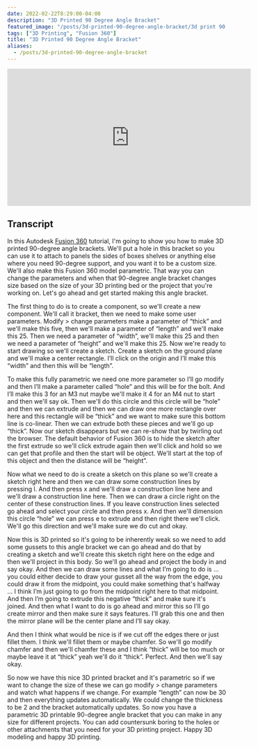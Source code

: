 ```yaml
---
date: 2022-02-22T8:29:00-04:00
description: "3D Printed 90 Degree Angle Bracket"
featured_image: "/posts/3d-printed-90-degree-angle-bracket/3d print 90 degree bracket title.jpg"
tags: ["3D Printing", "Fusion 360"]
title: "3D Printed 90 Degree Angle Bracket"
aliases:
  - /posts/3d-printed-90-degree-angle-bracket
---
```


<div class="iframe-16-9-container">
<iframe class="youTubeIframe" width="560" height="315" src="https://www.youtube.com/embed/lAX7XAcrvL4?rel=0" title="YouTube video player" frameborder="0" allow="accelerometer; autoplay; clipboard-write; encrypted-media; gyroscope; picture-in-picture; web-share" allowfullscreen></iframe>
</div>


## Transcript

In this Autodesk [Fusion 360](../../3d-modeling/fusion-360/fusion-360.md) tutorial, I'm going to show you how to make 3D printed 90-degree angle brackets. We'll put a hole in this bracket so you can use it to attach to panels the sides of boxes shelves or anything else where you need 90-degree support, and you want it to be a custom size. We'll also make this Fusion 360 model parametric. That way you can change the parameters and when that 90-degree angle bracket changes size based on the size of your 3D printing bed or the project that you're working on. Let's go ahead and get started making this angle bracket.

The first thing to do is to create a component, so we'll create a new component. We'll call it bracket, then we need to make some user parameters. Modify > change parameters make a parameter of “thick” and we'll make this five, then we'll make a parameter of “length” and we'll make this 25. Then we need a parameter of “width”, we'll make this 25 and then we need a parameter of “height” and we'll make this 25. Now we're ready to start drawing so we'll create a sketch. Create a sketch on the ground plane and we'll make a center rectangle. I’ll click on the origin and I’ll make this “width” and then this will be “length”.

To make this fully parametric we need one more parameter so I’ll go modify and then I’ll make a parameter called “hole” and this will be for the bolt. And I’ll make this 3 for an M3 nut maybe we'll make it 4 for an M4 nut to start and then we'll say ok. Then we'll do this circle and this circle will be “hole” and then we can extrude and then we can draw one more rectangle over here and this rectangle will be “thick” and we want to make sure this bottom line is co-linear. Then we can extrude both these pieces and we'll go up “thick”. Now our sketch disappears but we can re-show that by twirling out the browser. The default behavior of Fusion 360 is to hide the sketch after the first extrude so we'll click extrude again then we'll click and hold so we can get that profile and then the start will be object. We'll start at the top of this object and then the distance will be “height”.

Now what we need to do is create a sketch on this plane so we'll create a sketch right here and then we can draw some construction lines by pressing l. And then press x and we'll draw a construction line here and we'll draw a construction line here. Then we can draw a circle right on the center of these construction lines. If you leave construction lines selected go ahead and select your circle and then press x. And then we'll dimension this circle “hole” we can press e to extrude and then right there we'll click. We'll go this direction and we'll make sure we do cut and okay.

Now this is 3D printed so it's going to be inherently weak so we need to add some gussets to this angle bracket we can go ahead and do that by creating a sketch and we'll create this sketch right here on the edge and then we'll project in this body. So we'll go ahead and project the body in and say okay. And then we can draw some lines and what I’m going to do is … you could either decide to draw your gusset all the way from the edge, you could draw it from the midpoint, you could make something that's halfway … I think I’m just going to go from the midpoint right here to that midpoint. And then I’m going to extrude this negative “thick” and make sure it's joined. And then what I want to do is go ahead and mirror this so I’ll go create mirror and then make sure it says features. I’ll grab this one and then the mirror plane will be the center plane and I’ll say okay.

And then I think what would be nice is if we cut off the edges there or just fillet them. I think we'll fillet them or maybe chamfer. So we'll go modify chamfer and then we'll chamfer these and I think “thick” will be too much or maybe leave it at “thick” yeah we'll do it “thick”. Perfect. And then we'll say okay.

So now we have this nice 3D printed bracket and it's parametric so if we want to change the size of these we can go modify > change parameters and watch what happens if we change. For example “length” can now be 30 and then everything updates automatically. We could change the thickness to be 2 and the bracket automatically updates. So now you have a parametric 3D printable 90-degree angle bracket that you can make in any size for different projects. You can add countersunk boring to the holes or other attachments that you need for your 3D printing project. Happy 3D modeling and happy 3D printing.
